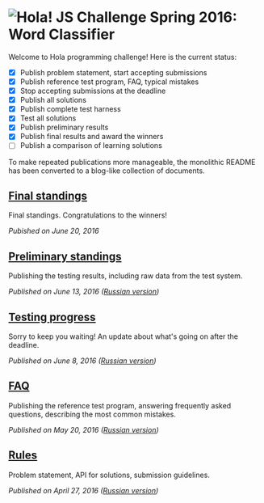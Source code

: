 # <img src=https://hola.org/img/logo.png alt="Hola!"> JS Challenge Spring 2016: Word Classifier

Welcome to Hola programming challenge! Here is the current status:

- [x] Publish problem statement, start accepting submissions
- [x] Publish reference test program, FAQ, typical mistakes
- [x] Stop accepting submissions at the deadline
- [x] Publish all solutions
- [x] Publish complete test harness
- [x] Test all solutions
- [x] Publish preliminary results
- [x] Publish final results and award the winners
- [ ] Publish a comparison of learning solutions

To make repeated publications more manageable, the monolithic README has been converted to a blog-like collection of documents.

## [Final standings](blog/05-preliminary-standings.md)

Final standings. Congratulations to the winners!

*Pubished on June 20, 2016*

## [Preliminary standings](blog/04-preliminary-standings.md)

Publishing the testing results, including raw data from the test system.

*Published on June 13, 2016 ([Russian version](https://habrahabr.ru/company/hola/blog/303178/))*

## [Testing progress](blog/03-testing-progress.md)

Sorry to keep you waiting! An update about what's going on after the deadline.

*Published on June 8, 2016 ([Russian version](https://habrahabr.ru/company/hola/blog/302922/))*

## [FAQ](blog/02-faq.md)

Publishing the reference test program, answering frequently asked questions, describing the most common mistakes.

*Published on May 20, 2016 ([Russian version](https://habrahabr.ru/company/hola/blog/301314/))*

## [Rules](blog/01-rules.md)

Problem statement, API for solutions, submission guidelines.

*Published on April 27, 2016 ([Russian version](https://habrahabr.ru/company/hola/blog/282624/))*
